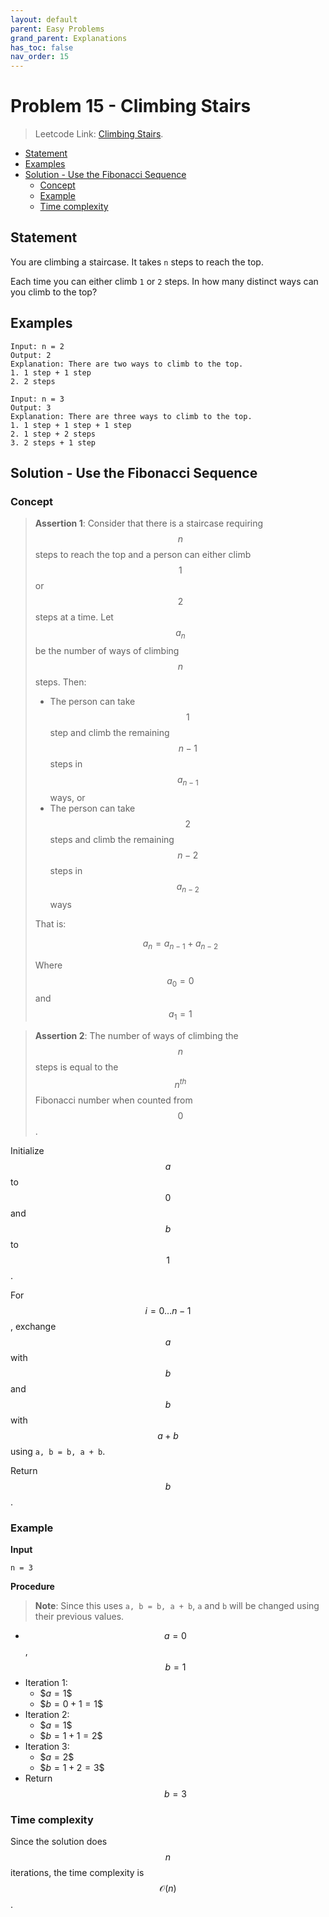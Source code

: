 ```yaml
---
layout: default
parent: Easy Problems
grand_parent: Explanations
has_toc: false
nav_order: 15
---
```


# <!-- omit in toc --> Problem 15 - Climbing Stairs

> Leetcode Link: [Climbing Stairs](https://leetcode.com/problems/climbing-stairs/).

- [Statement](#statement)
- [Examples](#examples)
- [Solution - Use the Fibonacci Sequence](#solution---use-the-fibonacci-sequence)
  - [Concept](#concept)
  - [Example](#example)
  - [Time complexity](#time-complexity)

## Statement

You are climbing a staircase. It takes `n` steps to reach the top.

Each time you can either climb `1` or `2` steps. In how many distinct ways can you climb to the top?

## Examples

```
Input: n = 2
Output: 2
Explanation: There are two ways to climb to the top.
1. 1 step + 1 step
2. 2 steps
```

```
Input: n = 3
Output: 3
Explanation: There are three ways to climb to the top.
1. 1 step + 1 step + 1 step
2. 1 step + 2 steps
3. 2 steps + 1 step
```

## Solution - Use the Fibonacci Sequence

### Concept

> **Assertion 1**: Consider that there is a staircase requiring $$n$$ steps to reach the top and a person can either climb $$1$$ or $$2$$ steps at a time. Let $$a_n$$ be the number of ways of climbing $$n$$ steps. Then:
>
> - The person can take $$1$$ step and climb the remaining $$n - 1$$ steps in $$a_{n - 1}$$ ways, or
> - The person can take $$2$$ steps and climb the remaining $$n - 2$$ steps in $$a_{n - 2}$$ ways
>
> That is:
>
> $$a_n = a_{n - 1} + a_{n - 2}$$
>
> Where $$a_0 = 0$$ and $$a_1 = 1$$

> **Assertion 2**: The number of ways of climbing the $$n$$ steps is equal to the $$n^{th}$$ Fibonacci number when counted from $$0$$.

Initialize $$a$$ to $$0$$ and $$b$$ to $$1$$.

For $$i = 0 \dots n - 1$$, exchange $$a$$ with $$b$$ and $$b$$ with $$a + b$$ using `a, b = b, a + b`.

Return $$b$$.

### Example

**Input**

```
n = 3
```

**Procedure**

> **Note**: Since this uses `a, b = b, a + b`, `a` and `b` will be changed using their previous values.

- $$a = 0$$, $$b = 1$$
- Iteration 1:
  - \$$a = 1$$
  - \$$b = 0 + 1 = 1$$
- Iteration 2:
  - \$$a = 1$$
  - \$$b = 1 + 1 = 2$$
- Iteration 3:
  - \$$a = 2$$
  - \$$b = 1 + 2 = 3$$
- Return $$b = 3$$

### Time complexity

Since the solution does $$n$$ iterations, the time complexity is $$\mathcal{O}(n)$$.
